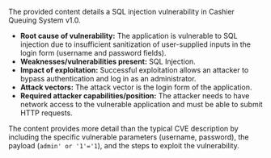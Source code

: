The provided content details a SQL injection vulnerability in Cashier Queuing System v1.0.

- **Root cause of vulnerability:** The application is vulnerable to SQL injection due to insufficient sanitization of user-supplied inputs in the login form (username and password fields).
- **Weaknesses/vulnerabilities present:** SQL Injection.
- **Impact of exploitation:** Successful exploitation allows an attacker to bypass authentication and log in as an administrator.
- **Attack vectors:** The attack vector is the login form of the application.
- **Required attacker capabilities/position:** The attacker needs to have network access to the vulnerable application and must be able to submit HTTP requests.

The content provides more detail than the typical CVE description by including the specific vulnerable parameters (username, password), the payload (`admin' or '1'='1`), and the steps to exploit the vulnerability.